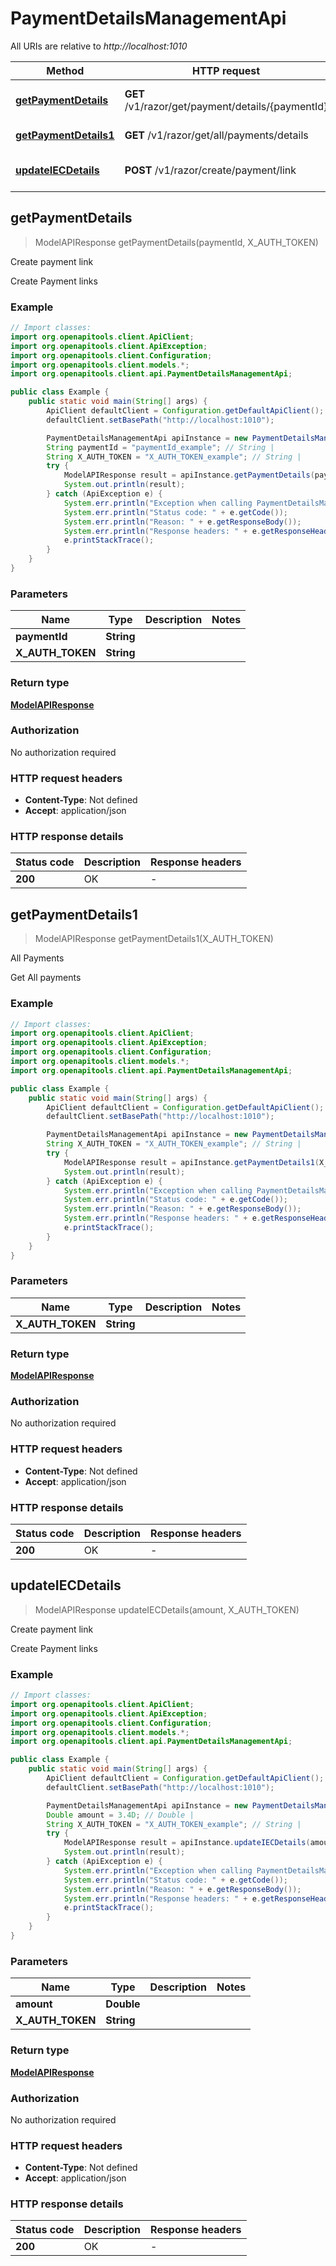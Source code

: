 # PaymentDetailsManagementApi

All URIs are relative to *http://localhost:1010*

| Method | HTTP request | Description |
|------------- | ------------- | -------------|
| [**getPaymentDetails**](PaymentDetailsManagementApi.md#getPaymentDetails) | **GET** /v1/razor/get/payment/details/{paymentId} | Create payment link |
| [**getPaymentDetails1**](PaymentDetailsManagementApi.md#getPaymentDetails1) | **GET** /v1/razor/get/all/payments/details | All Payments |
| [**updateIECDetails**](PaymentDetailsManagementApi.md#updateIECDetails) | **POST** /v1/razor/create/payment/link | Create payment link |



## getPaymentDetails

> ModelAPIResponse getPaymentDetails(paymentId, X_AUTH_TOKEN)

Create payment link

Create Payment links

### Example

```java
// Import classes:
import org.openapitools.client.ApiClient;
import org.openapitools.client.ApiException;
import org.openapitools.client.Configuration;
import org.openapitools.client.models.*;
import org.openapitools.client.api.PaymentDetailsManagementApi;

public class Example {
    public static void main(String[] args) {
        ApiClient defaultClient = Configuration.getDefaultApiClient();
        defaultClient.setBasePath("http://localhost:1010");

        PaymentDetailsManagementApi apiInstance = new PaymentDetailsManagementApi(defaultClient);
        String paymentId = "paymentId_example"; // String | 
        String X_AUTH_TOKEN = "X_AUTH_TOKEN_example"; // String | 
        try {
            ModelAPIResponse result = apiInstance.getPaymentDetails(paymentId, X_AUTH_TOKEN);
            System.out.println(result);
        } catch (ApiException e) {
            System.err.println("Exception when calling PaymentDetailsManagementApi#getPaymentDetails");
            System.err.println("Status code: " + e.getCode());
            System.err.println("Reason: " + e.getResponseBody());
            System.err.println("Response headers: " + e.getResponseHeaders());
            e.printStackTrace();
        }
    }
}
```

### Parameters


| Name | Type | Description  | Notes |
|------------- | ------------- | ------------- | -------------|
| **paymentId** | **String**|  | |
| **X_AUTH_TOKEN** | **String**|  | |

### Return type

[**ModelAPIResponse**](ModelAPIResponse.md)

### Authorization

No authorization required

### HTTP request headers

- **Content-Type**: Not defined
- **Accept**: application/json


### HTTP response details
| Status code | Description | Response headers |
|-------------|-------------|------------------|
| **200** | OK |  -  |


## getPaymentDetails1

> ModelAPIResponse getPaymentDetails1(X_AUTH_TOKEN)

All Payments

Get All payments

### Example

```java
// Import classes:
import org.openapitools.client.ApiClient;
import org.openapitools.client.ApiException;
import org.openapitools.client.Configuration;
import org.openapitools.client.models.*;
import org.openapitools.client.api.PaymentDetailsManagementApi;

public class Example {
    public static void main(String[] args) {
        ApiClient defaultClient = Configuration.getDefaultApiClient();
        defaultClient.setBasePath("http://localhost:1010");

        PaymentDetailsManagementApi apiInstance = new PaymentDetailsManagementApi(defaultClient);
        String X_AUTH_TOKEN = "X_AUTH_TOKEN_example"; // String | 
        try {
            ModelAPIResponse result = apiInstance.getPaymentDetails1(X_AUTH_TOKEN);
            System.out.println(result);
        } catch (ApiException e) {
            System.err.println("Exception when calling PaymentDetailsManagementApi#getPaymentDetails1");
            System.err.println("Status code: " + e.getCode());
            System.err.println("Reason: " + e.getResponseBody());
            System.err.println("Response headers: " + e.getResponseHeaders());
            e.printStackTrace();
        }
    }
}
```

### Parameters


| Name | Type | Description  | Notes |
|------------- | ------------- | ------------- | -------------|
| **X_AUTH_TOKEN** | **String**|  | |

### Return type

[**ModelAPIResponse**](ModelAPIResponse.md)

### Authorization

No authorization required

### HTTP request headers

- **Content-Type**: Not defined
- **Accept**: application/json


### HTTP response details
| Status code | Description | Response headers |
|-------------|-------------|------------------|
| **200** | OK |  -  |


## updateIECDetails

> ModelAPIResponse updateIECDetails(amount, X_AUTH_TOKEN)

Create payment link

Create Payment links

### Example

```java
// Import classes:
import org.openapitools.client.ApiClient;
import org.openapitools.client.ApiException;
import org.openapitools.client.Configuration;
import org.openapitools.client.models.*;
import org.openapitools.client.api.PaymentDetailsManagementApi;

public class Example {
    public static void main(String[] args) {
        ApiClient defaultClient = Configuration.getDefaultApiClient();
        defaultClient.setBasePath("http://localhost:1010");

        PaymentDetailsManagementApi apiInstance = new PaymentDetailsManagementApi(defaultClient);
        Double amount = 3.4D; // Double | 
        String X_AUTH_TOKEN = "X_AUTH_TOKEN_example"; // String | 
        try {
            ModelAPIResponse result = apiInstance.updateIECDetails(amount, X_AUTH_TOKEN);
            System.out.println(result);
        } catch (ApiException e) {
            System.err.println("Exception when calling PaymentDetailsManagementApi#updateIECDetails");
            System.err.println("Status code: " + e.getCode());
            System.err.println("Reason: " + e.getResponseBody());
            System.err.println("Response headers: " + e.getResponseHeaders());
            e.printStackTrace();
        }
    }
}
```

### Parameters


| Name | Type | Description  | Notes |
|------------- | ------------- | ------------- | -------------|
| **amount** | **Double**|  | |
| **X_AUTH_TOKEN** | **String**|  | |

### Return type

[**ModelAPIResponse**](ModelAPIResponse.md)

### Authorization

No authorization required

### HTTP request headers

- **Content-Type**: Not defined
- **Accept**: application/json


### HTTP response details
| Status code | Description | Response headers |
|-------------|-------------|------------------|
| **200** | OK |  -  |

